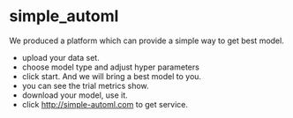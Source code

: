 # simple_automl
We produced a platform which can provide a simple way to get best model.

- upload your data set.
- choose model type and adjust hyper parameters
- click start. And we will bring a best model to you.
- you can see the trial metrics show.
- download your model, use it.
- click http://simple-automl.com to get service.
